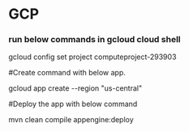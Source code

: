 # GCP
### run below commands in gcloud cloud shell

gcloud config set project computeproject-293903



#Create command with below app.

gcloud app create --region "us-central"

#Deploy the app with below command

mvn clean compile appengine:deploy

